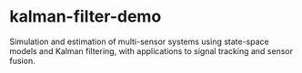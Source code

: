 # kalman-filter-demo
Simulation and estimation of multi-sensor systems using state-space models and Kalman filtering, with applications to signal tracking and sensor fusion.
